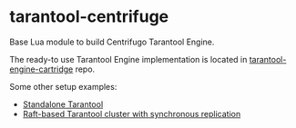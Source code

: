 # tarantool-centrifuge

Base Lua module to build Centrifugo Tarantool Engine.

The ready-to use Tarantool Engine implementation is located in [tarantool-engine-cartridge](https://github.com/centrifugal/tarantool-engine-cartridge) repo.

Some other setup examples:

* [Standalone Tarantool](https://github.com/centrifugal/tarantool-centrifuge/tree/main/examples/standalone)
* [Raft-based Tarantool cluster with synchronous replication](https://github.com/centrifugal/tarantool-centrifuge/tree/main/examples/synchronous_replication)
